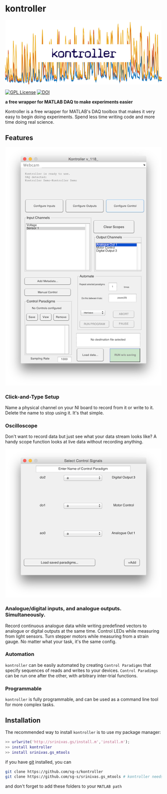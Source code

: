 # kontroller

![](title.png)

[![GPL License](http://img.shields.io/badge/license-GPL-blue.svg?style=flat)](http://opensource.org/licenses/GPL-2.0) [![DOI](https://zenodo.org/badge/3740/sg-s/kontroller.svg)](http://dx.doi.org/10.5281/zenodo.14584)

**a free wrapper for MATLAB DAQ to make experiments easier**

Kontroller is a free wrapper for MATLAB's DAQ toolbox that makes it very easy to begin doing experiments. Spend less time writing code and more time doing real science. 

## Features

![](images/main.png)


### Click-and-Type Setup

Name a physical channel on your NI board to record from it or write to it. Delete the name to stop using it. It's that simple.

### Oscilloscope

Don't want to record data but just see what your data stream looks like? A handy scope function looks at live data without recording anything.

![](images/control.png)

### Analogue/digital inputs, and analogue outputs. Simultaneously.

Record continuous analogue data while writing predefined vectors to analogue or digital outputs at the same time. Control LEDs while measuring from light sensors. Turn stepper motors while measuring from a strain gauge. No matter what your task, it's the same config.

### Automation 

`kontroller` can be easily automated by creating `Control Paradigms` that specify sequences of reads and writes to your devices. `Control Paradimgs` can be run one after the other, with arbitrary inter-trial functions. 

### Programmable 

`kontroller` is fully programmable, and can be used as a command line tool for more complex tasks. 

## Installation

The recommended way to install `kontroller` is to use my package manager:

```matlab
>> urlwrite('http://srinivas.gs/install.m','install.m'); 
>> install kontroller
>> install srinivas.gs_mtools
```
if you have [git](http://www.git-scm.com/) installed, you can 

```bash
git clone https://github.com/sg-s/kontroller
git clone https://github.com/sg-s/srinivas.gs_mtools # kontroller needs this to work
```
and don't forget to add these folders to your `MATLAB path`

